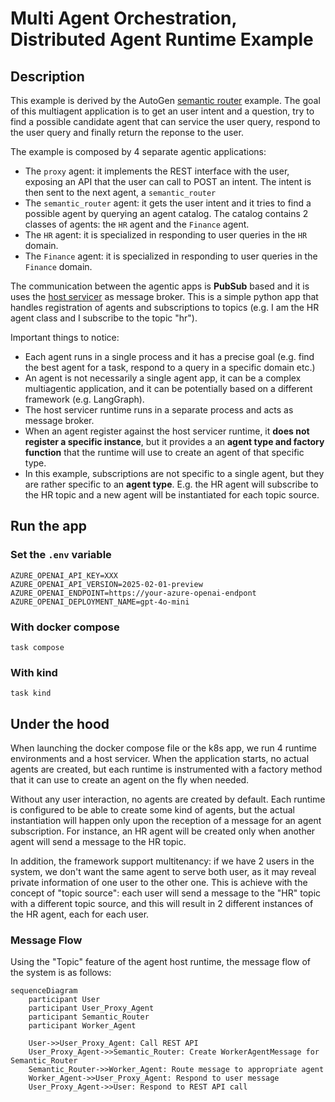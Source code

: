 # Multi Agent Orchestration, Distributed Agent Runtime Example

## Description

This example is derived by the AutoGen
[semantic router](https://github.com/microsoft/autogen/tree/main/python/packages/autogen-core/samples/semantic_router) example.
The goal of this multiagent application is to get an user intent and a question,
try to find a possible candidate agent that can service the user query, respond to
the user query and finally return the reponse to the user.

The example is composed by 4 separate agentic applications:
 - The `proxy` agent: it implements the REST interface with the user, exposing an API
 that the user can call to POST an intent. The intent is then sent to the next agent, a
 `semantic_router`
 - The `semantic_router` agent: it gets the user intent and it tries to find a possible
 agent by querying an agent catalog. The catalog contains 2 classes of agents:
 the `HR` agent and the `Finance` agent.
 - The `HR` agent: it is specialized in responding to user queries in the `HR` domain.
 - The `Finance` agent: it is specialized in responding to user queries in the
 `Finance` domain.

The communication between the agentic apps is **PubSub** based and it is uses the
[host servicer](https://github.com/microsoft/autogen/blob/main/python/packages/autogen-core/src/autogen_core/application/_worker_runtime_host_servicer.py)
as message broker.
This is a simple python app that handles registration of agents and
subscriptions to topics (e.g. I am the HR agent class and I subscribe to the topic "hr").

Important things to notice:
 - Each agent runs in a single process and it has a precise goal
 (e.g. find the best agent for a task, respond to a query in a specific domain etc.)
 - An agent is not necessarily a single agent app, it can be a complex multiagentic application, and it can be potentially based on a different framework (e.g. LangGraph).
 - The host servicer runtime runs in a separate process and acts as message broker.
 - When an agent register against the host servicer runtime, it **does not register a
 specific instance**, but it provides a an **agent type and factory function** that the
 runtime will use to create an agent of that specific type.
 - In this example, subscriptions are not specific to a single agent, but they are rather
 specific to an **agent type**. E.g. the HR agent will subscribe to the HR topic and a
 new agent will be instantiated for each topic source.

## Run the app

### Set the `.env` variable

```
AZURE_OPENAI_API_KEY=XXX
AZURE_OPENAI_API_VERSION=2025-02-01-preview
AZURE_OPENAI_ENDPOINT=https://your-azure-openai-endpont
AZURE_OPENAI_DEPLOYMENT_NAME=gpt-4o-mini
```


### With docker compose

```
task compose
```

### With kind

```
task kind
```

## Under the hood

When launching the docker compose file or the k8s app, we run 4 runtime environments
and a host servicer. When the application starts, no actual agents are created, but
each runtime is instrumented with a factory method that it can use to create an agent
on the fly when needed.

Without any user interaction, no agents are created by default. Each runtime is configured
to be able to create some kind of agents, but the actual instantiation will happen only
upon the reception of a message for an agent subscription. For instance, an HR agent will be created only when another agent will send a message to the HR topic.

In addition, the framework support multitenancy: if we have 2 users in the system, we
don't want the same agent to serve both user, as it may reveal private information
of one user to the other one. This is achieve with the concept of "topic source": each
user will send a message to the "HR" topic with a different topic source, and this will
result in 2 different instances of the HR agent, each for each user.


### Message Flow

Using the "Topic" feature of the agent host runtime, the message flow of the system is as follows:

```mermaid
sequenceDiagram
    participant User
    participant User_Proxy_Agent
    participant Semantic_Router
    participant Worker_Agent

    User->>User_Proxy_Agent: Call REST API
    User_Proxy_Agent->>Semantic_Router: Create WorkerAgentMessage for Semantic_Router
    Semantic_Router->>Worker_Agent: Route message to appropriate agent
    Worker_Agent->>User_Proxy_Agent: Respond to user message
    User_Proxy_Agent->>User: Respond to REST API call
```
